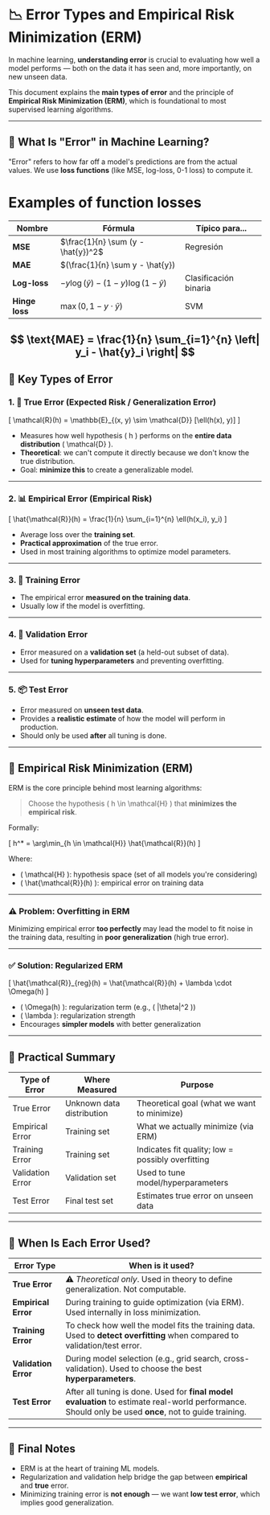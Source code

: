 # 📉 Error Types and Empirical Risk Minimization (ERM)

In machine learning, **understanding error** is crucial to evaluating how well a model performs — both on the data it has seen and, more importantly, on new unseen data.

This document explains the **main types of error** and the principle of **Empirical Risk Minimization (ERM)**, which is foundational to most supervised learning algorithms.

---

## 🧠 What Is "Error" in Machine Learning?

"Error" refers to how far off a model's predictions are from the actual values. We use **loss functions** (like MSE, log-loss, 0-1 loss) to compute it.

# Examples of function losses
| Nombre         | Fórmula                                     | Típico para...        | 
| -------------- | ------------------------------------------- | --------------------- |
| **MSE**        | $\frac{1}{n} \sum (y - \hat{y})^2$          | Regresión             |
| **MAE**        | $(\frac{1}{n} \sum y - \hat{y})            |                       |
| **Log-loss**   | $-y \log(\hat{y}) - (1-y)\log(1 - \hat{y})$ | Clasificación binaria |
| **Hinge loss** | $\max(0, 1 - y \cdot \hat{y})$              | SVM                   |

$$
\text{MAE} = \frac{1}{n} \sum_{i=1}^{n} \left| y_i - \hat{y}_i \right|
$$
---

## 🔢 Key Types of Error

### 1. 🧠 **True Error** (Expected Risk / Generalization Error)

\[
\mathcal{R}(h) = \mathbb{E}_{(x, y) \sim \mathcal{D}} [\ell(h(x), y)]
\]

- Measures how well hypothesis \( h \) performs on the **entire data distribution** \( \mathcal{D} \).
- **Theoretical**: we can't compute it directly because we don't know the true distribution.
- Goal: **minimize this** to create a generalizable model.

---

### 2. 📊 **Empirical Error** (Empirical Risk)

\[
\hat{\mathcal{R}}(h) = \frac{1}{n} \sum_{i=1}^{n} \ell(h(x_i), y_i)
\]

- Average loss over the **training set**.
- **Practical approximation** of the true error.
- Used in most training algorithms to optimize model parameters.

---

### 3. 🔁 **Training Error**

- The empirical error **measured on the training data**.
- Usually low if the model is overfitting.

---

### 4. 🔬 **Validation Error**

- Error measured on a **validation set** (a held-out subset of data).
- Used for **tuning hyperparameters** and preventing overfitting.

---

### 5. 📦 **Test Error**

- Error measured on **unseen test data**.
- Provides a **realistic estimate** of how the model will perform in production.
- Should only be used **after** all tuning is done.

---

## 📐 Empirical Risk Minimization (ERM)

ERM is the core principle behind most learning algorithms:

> Choose the hypothesis \( h \in \mathcal{H} \) that **minimizes the empirical risk**.

Formally:

\[
h^* = \arg\min_{h \in \mathcal{H}} \hat{\mathcal{R}}(h)
\]

Where:
- \( \mathcal{H} \): hypothesis space (set of all models you're considering)
- \( \hat{\mathcal{R}}(h) \): empirical error on training data

---

### ⚠️ Problem: Overfitting in ERM

Minimizing empirical error **too perfectly** may lead the model to fit noise in the training data, resulting in **poor generalization** (high true error).

---

### ✅ Solution: Regularized ERM

\[
\hat{\mathcal{R}}_{reg}(h) = \hat{\mathcal{R}}(h) + \lambda \cdot \Omega(h)
\]

- \( \Omega(h) \): regularization term (e.g., \( \|\theta\|^2 \))
- \( \lambda \): regularization strength
- Encourages **simpler models** with better generalization

---

## 🧪 Practical Summary

| Type of Error     | Where Measured      | Purpose                                |
|-------------------|----------------------|-----------------------------------------|
| True Error         | Unknown data distribution | Theoretical goal (what we want to minimize) |
| Empirical Error    | Training set         | What we actually minimize (via ERM)     |
| Training Error     | Training set         | Indicates fit quality; low = possibly overfitting |
| Validation Error   | Validation set       | Used to tune model/hyperparameters      |
| Test Error         | Final test set       | Estimates true error on unseen data     |

---

## 🧩 When Is Each Error Used?

| Error Type        | When is it used?                                                                 |
|-------------------|----------------------------------------------------------------------------------|
| **True Error**     | ⚠️ *Theoretical only*. Used in theory to define generalization. Not computable. |
| **Empirical Error**| During training to guide optimization (via ERM). Used internally in loss minimization. |
| **Training Error** | To check how well the model fits the training data. Used to **detect overfitting** when compared to validation/test error. |
| **Validation Error** | During model selection (e.g., grid search, cross-validation). Used to choose the best **hyperparameters**. |
| **Test Error**     | After all tuning is done. Used for **final model evaluation** to estimate real-world performance. Should only be used **once**, not to guide training. |

---

## 📌 Final Notes

- ERM is at the heart of training ML models.
- Regularization and validation help bridge the gap between **empirical** and **true** error.
- Minimizing training error is **not enough** — we want **low test error**, which implies good generalization.
